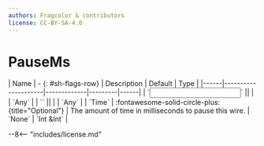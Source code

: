 ```yaml
---
authors: Fragcolor & contributors
license: CC-BY-SA-4.0
---
```



# PauseMs

<div class="sh-parameters" markdown="1">
| Name | - {: #sh-flags-row} | Description | Default | Type |
|------|---------------------|-------------|---------|------|
| `<input>` || | | `Any` |
| `<output>` || | | `Any` |
| `Time` | :fontawesome-solid-circle-plus:{title="Optional"}  | The amount of time in milliseconds to pause this wire. | `None` | `Int &Int` |

</div>



--8<-- "includes/license.md"
